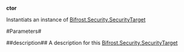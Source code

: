 **ctor**

Instantiats an instance of [Bifrost.Security.SecurityTarget](Bifrost.Security.SecurityTarget)

#Parameters#


##description##
A description for this [Bifrost.Security.SecurityTarget](Bifrost.Security.SecurityTarget)
